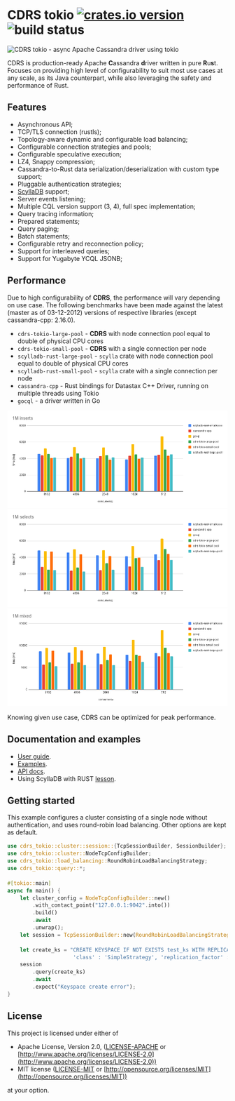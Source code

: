 # CDRS tokio [![crates.io version](https://img.shields.io/crates/v/cdrs-tokio.svg)](https://crates.io/crates/cdrs-tokio) ![build status](https://github.com/krojew/cdrs-tokio/actions/workflows/rust.yml/badge.svg)

![CDRS tokio - async Apache Cassandra driver using tokio](./cdrs-logo.png)

CDRS is production-ready Apache **C**assandra **d**river written in pure **R**u**s**t. Focuses on providing high
level of configurability to suit most use cases at any scale, as its Java counterpart, while also leveraging the
safety and performance of Rust.

## Features

- Asynchronous API;
- TCP/TLS connection (rustls);
- Topology-aware dynamic and configurable load balancing;
- Configurable connection strategies and pools;
- Configurable speculative execution;
- LZ4, Snappy compression;
- Cassandra-to-Rust data serialization/deserialization with custom type support;
- Pluggable authentication strategies;
- [ScyllaDB](https://www.scylladb.com/) support;
- Server events listening;
- Multiple CQL version support (3, 4), full spec implementation;
- Query tracing information;
- Prepared statements;
- Query paging;
- Batch statements;
- Configurable retry and reconnection policy;
- Support for interleaved queries;
- Support for Yugabyte YCQL JSONB;

## Performance

Due to high configurability of **CDRS**, the performance will vary depending on use case. The following benchmarks
have been made against the latest (master as of 03-12-2012) versions of respective libraries (except 
cassandra-cpp: 2.16.0).

- `cdrs-tokio-large-pool` - **CDRS** with node connection pool equal to double of physical CPU cores
- `cdrs-tokio-small-pool` - **CDRS** with a single connection per node
- `scylladb-rust-large-pool` - `scylla` crate with node connection pool equal to double of physical CPU cores
- `scylladb-rust-small-pool` - `scylla` crate with a single connection per node
- `cassandra-cpp` - Rust bindings for Datastax C++ Driver, running on multiple threads using Tokio
- `gocql` - a driver written in Go

<img src="./perf-inserts.png" alt="insert benchmark">
<img src="./perf-selects.png" alt="select benchmark">
<img src="./perf-mixed.png" alt="mixed benchmark">

Knowing given use case, CDRS can be optimized for peak performance.

## Documentation and examples

- [User guide](./documentation).
- [Examples](./cdrs-tokio/examples).
- [API docs](https://docs.rs/cdrs-tokio/latest/cdrs_tokio/).
- Using ScyllaDB with RUST [lesson](https://university.scylladb.com/courses/using-scylla-drivers/lessons/rust-and-scylla/).

## Getting started

This example configures a cluster consisting of a single node without authentication, and uses round-robin 
load balancing. Other options are kept as default.

```rust
use cdrs_tokio::cluster::session::{TcpSessionBuilder, SessionBuilder};
use cdrs_tokio::cluster::NodeTcpConfigBuilder;
use cdrs_tokio::load_balancing::RoundRobinLoadBalancingStrategy;
use cdrs_tokio::query::*;

#[tokio::main]
async fn main() {
    let cluster_config = NodeTcpConfigBuilder::new()
        .with_contact_point("127.0.0.1:9042".into())
        .build()
        .await
        .unwrap();
    let session = TcpSessionBuilder::new(RoundRobinLoadBalancingStrategy::new(), cluster_config).build();

    let create_ks = "CREATE KEYSPACE IF NOT EXISTS test_ks WITH REPLICATION = { \
                     'class' : 'SimpleStrategy', 'replication_factor' : 1 };";
    session
        .query(create_ks)
        .await
        .expect("Keyspace create error");
}
```

## License

This project is licensed under either of

- Apache License, Version 2.0, ([LICENSE-APACHE](LICENSE-APACHE) or [http://www.apache.org/licenses/LICENSE-2.0](http://www.apache.org/licenses/LICENSE-2.0))
- MIT license ([LICENSE-MIT](LICENSE-MIT) or [http://opensource.org/licenses/MIT](http://opensource.org/licenses/MIT))

at your option.
